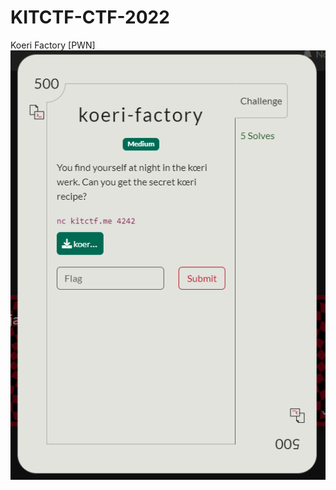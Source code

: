 # KITCTF-CTF-2022
Koeri Factory [PWN]
![Opening](https://github.com/nimrods8/KITCTF-CTF-2022/blob/main/koeri1.png?raw=true)
